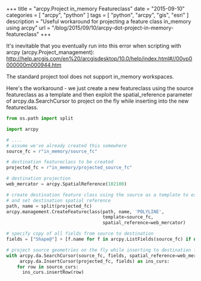+++
title = "arcpy.Project in_memory Featureclass"
date = "2015-09-10"
categories = [
  "arcpy",
  "python"
]
tags = [
  "python",
  "arcpy",
  "gis",
  "esri"
]
description = "Useful workaround for projecting a feature class in_memory using arcpy"
url = "/blog/2015/09/10/arcpy-dot-project-in-memory-featureclass"
+++

It's inevitable that you eventually run into this error when scripting with arcpy (arcpy.Project_management):
http://help.arcgis.com/en%20/arcgisdesktop/10.0/help/index.html#//00vp0000000m000944.htm

The standard project tool does not support in_memory workspaces.  

Here's the workaround - we just create a new featureclass using the source featureclass as a template and then exploit the spatial_reference parameter of arcpy.da.SearchCursor to project on the fly while inserting into the new featureclass.

```python
from os.path import split

import arcpy

# ....
# assume we've already created this somewhere
source_fc = r"in_memory/source_fc"

# destination featureclass to be created
projected_fc = r"in_memory/projected_source_fc"

# destination projection
web_mercator = arcpy.SpatialReference(102100)

# create destination feature class using the source as a template to establish schema
# and set destination spatial reference
path, name = split(projected_fc)
arcpy.management.CreateFeatureclass(path, name, 'POLYLINE',
                                    template=source_fc,
                                    spatial_reference=web_mercator)

# specify copy of all fields from source to destination
fields = ["Shape@"] + [f.name for f in arcpy.ListFields(source_fc) if not f.required]

# project source geometries on the fly while inserting to destination featureclass
with arcpy.da.SearchCursor(source_fc, fields, spatial_reference=web_mercator) as source_curs, \
     arcpy.da.InsertCursor(projected_fc, fields) as ins_curs:
    for row in source_curs:
      ins_curs.insertRow(row)
```
